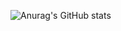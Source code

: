 
![Anurag's GitHub stats](https://github-readme-stats.vercel.app/api?username=marnel0&show_icons=true&theme=radical)
